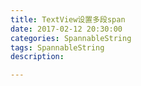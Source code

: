 ```yaml
---
title: TextView设置多段span
date: 2017-02-12 20:30:00
categories: SpannableString
tags: SpannableString
description: 

---
```



